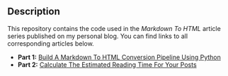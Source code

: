 ## Description

This repository contains the code used in the *Markdown To HTML* article series published on my personal blog.
You can find links to all corresponding articles below.

- **Part 1:** [Build A Markdown To HTML Conversion Pipeline Using Python](https://florian-dahlitz.de/blog/build-a-markdown-to-html-conversion-pipeline-using-python)
- **Part 2:** [Calculate The Estimated Reading Time For Your Posts](https://florian-dahlitz.de/blog/calculate-the-estimated-reading-time-for-your-posts)
